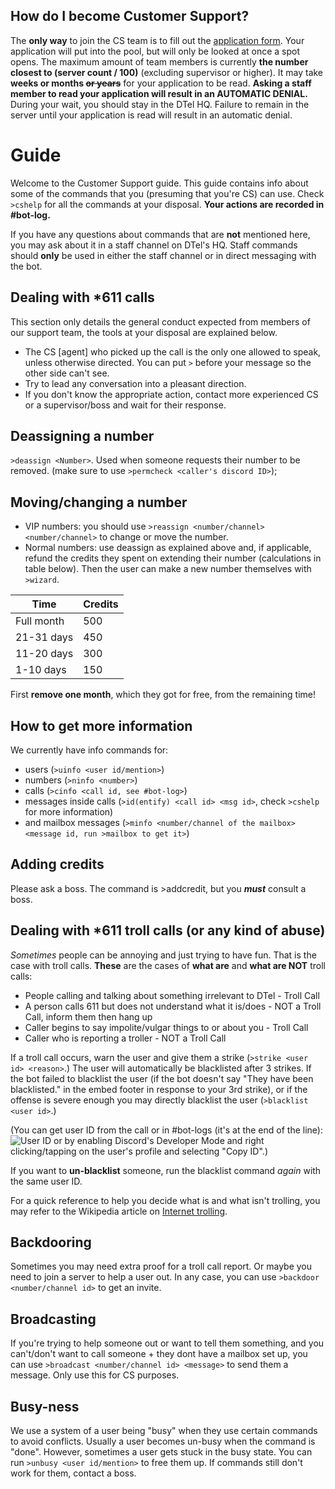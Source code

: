 ## How do I become Customer Support?
The **only way** to join the CS team is to fill out the [application form](https://dtel.typeform.com/to/wHjMpX). Your application will put into the pool, but will only be looked at once a spot opens. The maximum amount of team members is currently **the number closest to (server count / 100)** (excluding supervisor or higher). It may take **weeks or months ~~or years~~** for your application to be read. **Asking a staff member to read your application will result in an AUTOMATIC DENIAL.** During your wait, you should stay in the DTel HQ. Failure to remain in the server until your application is read will result in an automatic denial.

# Guide
Welcome to the Customer Support guide. This guide contains info about some of the commands that you (presuming that you're CS) can use. Check `>cshelp` for all the commands at your disposal. **Your actions are recorded in #bot-log.**

If you have any questions about commands that are **not** mentioned here, you may ask about it in a staff channel on DTel's HQ. Staff commands should **only** be used in either the staff channel or in direct messaging with the bot.

## Dealing with \*611 calls
This section only details the general conduct expected from members of our support team, the tools at your disposal are explained below.
* The CS \[agent] who picked up the call is the only one allowed to speak, unless otherwise directed. You can put `>` before your message so the other side can't see.
* Try to lead any conversation into a pleasant direction.
* If you don't know the appropriate action, contact more experienced CS or a supervisor/boss and wait for their response.

## Deassigning a number
`>deassign <Number>`.
Used when someone requests their number to be removed. (make sure to use `>permcheck <caller's discord ID>`);

## Moving/changing a number
* VIP numbers: you should use `>reassign <number/channel> <number/channel>` to change or move the number.
* Normal numbers: use deassign as explained above and, if applicable, refund the credits they spent on extending their number (calculations in table below). Then the user can make a new number themselves with `>wizard`.

| Time       | Credits |
|------------|---------|
| Full month | 500     |
| 21-31 days | 450     |
| 11-20 days | 300     |
| 1-10 days  | 150     |

First **remove one month**, which they got for free, from the remaining time!

## How to get more information
We currently have info commands for:

* users (`>uinfo <user id/mention>`)
* numbers (`>ninfo <number>`)
* calls (`>cinfo <call id, see #bot-log>`)
* messages inside calls (`>id(entify) <call id> <msg id>`, check `>cshelp` for more information)
* and mailbox messages (`>minfo <number/channel of the mailbox> <message id, run >mailbox to get it>`)

## Adding credits
Please ask a boss. The command is >addcredit, but you ***must*** consult a boss.

## Dealing with *611 troll calls (or any kind of abuse)
*Sometimes* people can be annoying and just trying to have fun. That is the case with troll calls.
**These** are the cases of **what are** and **what are NOT** troll calls:

* People calling and talking about something irrelevant to DTel - Troll Call
* A person calls 611 but does not understand what it is/does - NOT a Troll Call, inform them then hang up
* Caller begins to say impolite/vulgar things to or about you - Troll Call
* Caller who is reporting a troller - NOT a Troll Call

If a troll call occurs, warn the user and give them a strike (`>strike <user id> <reason>`.) The user will automatically be blacklisted after 3 strikes. If the bot failed to blacklist the user (if the bot doesn't say "They have been blacklisted." in the embed footer in response to your 3rd strike), or if the offense is severe enough you may directly blacklist the user (`>blacklist <user id>`.)

(You can get user ID from the call or in #bot-logs (it's at the end of the line):
![User ID](http://i.imgur.com/ntxEwAA.png) or by enabling Discord's Developer Mode and right clicking/tapping on the user's profile and selecting "Copy ID".)

If you want to **un-blacklist** someone, run the blacklist command *again* with the same user ID.

For a quick reference to help you decide what is and what isn't trolling, you may refer to the Wikipedia article on [Internet trolling](https://en.wikipedia.org/wiki/Internet_troll).

## Backdooring
Sometimes you may need extra proof for a troll call report. Or maybe you need to join a server to help a user out. In any case, you can use `>backdoor <number/channel id>` to get an invite.

## Broadcasting
If you're trying to help someone out or want to tell them something, and you can't/don't want to call someone + they dont have a mailbox set up, you can use `>broadcast <number/channel id> <message>` to send them a message. Only use this for CS purposes.

## Busy-ness
We use a system of a user being "busy" when they use certain commands to avoid conflicts. Usually a user becomes un-busy when the command is "done". However, sometimes a user gets stuck in the busy state. You can run `>unbusy <user id/mention>` to free them up. If commands still don't work for them, contact a boss.

<script data-goatcounter="https://dtel.goatcounter.com/count"
        async src="//gc.zgo.at/count.js"></script>
